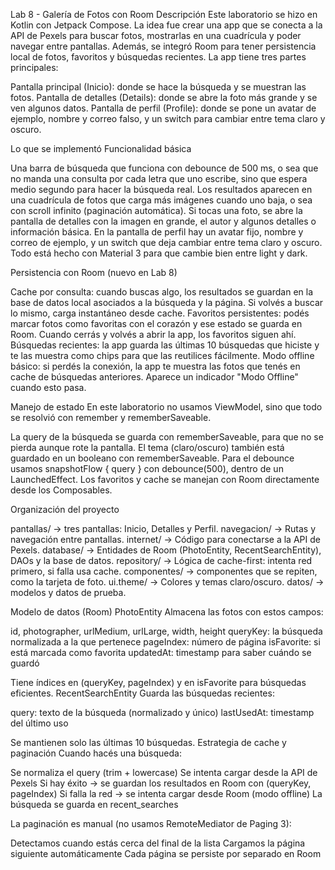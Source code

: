 Lab 8 - Galería de Fotos con Room
Descripción
Este laboratorio se hizo en Kotlin con Jetpack Compose. La idea fue crear una app que se conecta a la API de Pexels para buscar fotos, mostrarlas en una cuadrícula y poder navegar entre pantallas. Además, se integró Room para tener persistencia local de fotos, favoritos y búsquedas recientes.
La app tiene tres partes principales:

Pantalla principal (Inicio): donde se hace la búsqueda y se muestran las fotos.
Pantalla de detalles (Details): donde se abre la foto más grande y se ven algunos datos.
Pantalla de perfil (Profile): donde se pone un avatar de ejemplo, nombre y correo falso, y un switch para cambiar entre tema claro y oscuro.

Lo que se implementó
Funcionalidad básica

Una barra de búsqueda que funciona con debounce de 500 ms, o sea que no manda una consulta por cada letra que uno escribe, sino que espera medio segundo para hacer la búsqueda real.
Los resultados aparecen en una cuadrícula de fotos que carga más imágenes cuando uno baja, o sea con scroll infinito (paginación automática).
Si tocas una foto, se abre la pantalla de detalles con la imagen en grande, el autor y algunos detalles o información básica.
En la pantalla de perfil hay un avatar fijo, nombre y correo de ejemplo, y un switch que deja cambiar entre tema claro y oscuro.
Todo está hecho con Material 3 para que cambie bien entre light y dark.

Persistencia con Room (nuevo en Lab 8)

Cache por consulta: cuando buscas algo, los resultados se guardan en la base de datos local asociados a la búsqueda y la página. Si volvés a buscar lo mismo, carga instantáneo desde cache.
Favoritos persistentes: podés marcar fotos como favoritas con el corazón y ese estado se guarda en Room. Cuando cerrás y volvés a abrir la app, los favoritos siguen ahí.
Búsquedas recientes: la app guarda las últimas 10 búsquedas que hiciste y te las muestra como chips para que las reutilices fácilmente.
Modo offline básico: si perdés la conexión, la app te muestra las fotos que tenés en cache de búsquedas anteriores. Aparece un indicador "Modo Offline" cuando esto pasa.

Manejo de estado
En este laboratorio no usamos ViewModel, sino que todo se resolvió con remember y rememberSaveable.

La query de la búsqueda se guarda con rememberSaveable, para que no se pierda aunque rote la pantalla.
El tema (claro/oscuro) también está guardado en un booleano con rememberSaveable.
Para el debounce usamos snapshotFlow { query } con debounce(500), dentro de un LaunchedEffect.
Los favoritos y cache se manejan con Room directamente desde los Composables.

Organización del proyecto

pantallas/ → tres pantallas: Inicio, Detalles y Perfil.
navegacion/ → Rutas y navegación entre pantallas.
internet/ → Código para conectarse a la API de Pexels.
database/ → Entidades de Room (PhotoEntity, RecentSearchEntity), DAOs y la base de datos.
repository/ → Lógica de cache-first: intenta red primero, si falla usa cache.
componentes/ → componentes que se repiten, como la tarjeta de foto.
ui.theme/ → Colores y temas claro/oscuro.
datos/ → modelos y datos de prueba.

Modelo de datos (Room)
PhotoEntity
Almacena las fotos con estos campos:

id, photographer, urlMedium, urlLarge, width, height
queryKey: la búsqueda normalizada a la que pertenece
pageIndex: número de página
isFavorite: si está marcada como favorita
updatedAt: timestamp para saber cuándo se guardó

Tiene índices en (queryKey, pageIndex) y en isFavorite para búsquedas eficientes.
RecentSearchEntity
Guarda las búsquedas recientes:

query: texto de la búsqueda (normalizado y único)
lastUsedAt: timestamp del último uso

Se mantienen solo las últimas 10 búsquedas.
Estrategia de cache y paginación
Cuando hacés una búsqueda:

Se normaliza el query (trim + lowercase)
Se intenta cargar desde la API de Pexels
Si hay éxito → se guardan los resultados en Room con (queryKey, pageIndex)
Si falla la red → se intenta cargar desde Room (modo offline)
La búsqueda se guarda en recent_searches

La paginación es manual (no usamos RemoteMediator de Paging 3):

Detectamos cuando estás cerca del final de la lista
Cargamos la página siguiente automáticamente
Cada página se persiste por separado en Room

